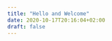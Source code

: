 ```yaml
---
title: "Hello and Welcome"
date: 2020-10-17T20:16:04+02:00
draft: false
---
```


<div class="bg"></div>
